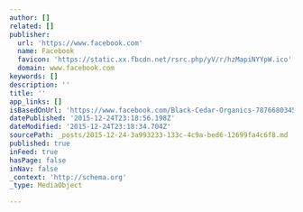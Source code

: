 ```yaml
---
author: []
related: []
publisher:
  url: 'https://www.facebook.com'
  name: Facebook
  favicon: 'https://static.xx.fbcdn.net/rsrc.php/yV/r/hzMapiNYYpW.ico'
  domain: www.facebook.com
keywords: []
description: ''
title: ''
app_links: []
isBasedOnUrl: 'https://www.facebook.com/Black-Cedar-Organics-787668034578156/'
datePublished: '2015-12-24T23:18:56.198Z'
dateModified: '2015-12-24T23:18:34.704Z'
sourcePath: _posts/2015-12-24-3a993233-133c-4c9a-bed6-12699fa4c6f8.md
published: true
inFeed: true
hasPage: false
inNav: false
_context: 'http://schema.org'
_type: MediaObject

---
```

>